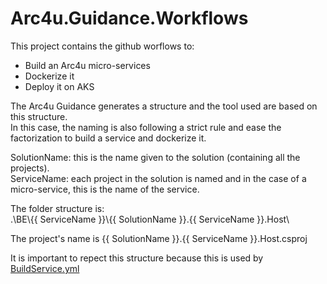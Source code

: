 # Arc4u.Guidance.Workflows

This project contains the github worflows to:
- Build an Arc4u micro-services
- Dockerize it
- Deploy it on AKS

The Arc4u Guidance generates a structure and the tool used are based on this structure.  
In this case, the naming is also following a strict rule and ease the factorization to build a service and dockerize it.  

SolutionName: this is the name given to the solution (containing all the projects).  
ServiceName: each project in the solution is named and in the case of a micro-service, this is the name of the service.  

The folder structure is:  
.\\BE\\{{ ServiceName }}\\{{ SolutionName }}.{{ ServiceName }}.Host\\

The project's name is {{ SolutionName }}.{{ ServiceName }}.Host.csproj

It is important to repect this structure because this is used by [BuildService.yml](Doc/BuildService.md)  

